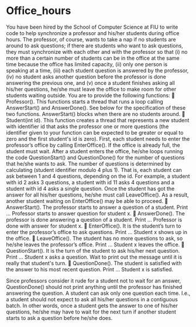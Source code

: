 # Office_hours

You have been hired by the School of Computer Science at FIU to write code to help synchronize a professor
and his/her students during office hours. The professor, of course, wants to take a nap if no students are
around to ask questions; if there are students who want to ask questions, they must synchronize with each
other and with the professor so that (i) no more than a certain number of students can be in the office at
the same time because the office has limited capacity, (ii) only one person is speaking at a time, (iii) each
student question is answered by the professor, (iv) no student asks another question before the professor is
done answering the previous one, and (v) once a student finishes asking all his/her questions, he/she must
leave the office to make room for other students waiting outside.
You are to provide the following functions:
 Professor(). This functions starts a thread that runs a loop calling AnswerStart() and AnswerDone(). See
below for the specification of these two functions. AnswerStart() blocks when there are no students
around.
 Student(int id). This function creates a thread that represents a new student with identifier id that asks
the professor one or more questions (the identifier given to your function can be expected to be
greater or equal to zero and the first student's id is zero). First, each student needs to enter the
professor’s office by calling EnterOffice(). If the office is already full, the student must wait. After a student enters the office, he/she loops running the code QuestionStart() and QuestionDone() for the
number of questions that he/she wants to ask. The number of questions is determined by calculating
(student identifier modulo 4 plus 1). That is, each student can ask between 1 and 4 questions,
depending on the id. For example, a student with id 2 asks 3 questions, a student with id 11 asks 4
questions and a student with id 4 asks a single question. Once the student has got the answer for all
his/her questions, he/she must call LeaveOffice(). As a result, another student waiting on EnterOffice()
may be able to proceed.
 AnswerStart(). The professor starts to answer a question of a student. Print ...
Professor starts to answer question for student x.
 AnswerDone(). The professor is done answering a question of a student. Print ...
Professor is done with answer for student x.
 EnterOffice(). It is the student’s turn to enter the professor’s office to ask questions. Print …
 Student x shows up in the office.
 LeaveOffice(). The student has no more questions to ask, so he/she leaves the professor’s office. Print …
 Student x leaves the office.
 QuestionStart(). It is the turn of the student to ask his/her next question. Print ...
Student x asks a question.
Wait to print out the message until it is really that student's turn.
 QuestionDone(). The student is satisfied with the answer to his most recent question. Print ...
Student x is satisfied.

Since professors consider it rude for a student not to wait for an answer, QuestionDone() should not print
anything until the professor has finished answering the question.
A student can ask only one question each time. I.e., a student should not expect to ask all his/her questions
in a contiguous batch. In other words, once a student gets the answer to one of his/her questions, he/she
may have to wait for the next turn if another student starts to ask a question before he/she does. 
